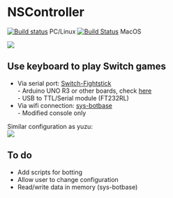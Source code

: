 # NSController
[![Build status](https://ci.appveyor.com/api/projects/status/ecv4u4e0x18w9qfc?svg=true)](https://ci.appveyor.com/project/wwwwwwzx/nscontroller) PC/Linux 
[![Build Status](https://travis-ci.com/wwwwwwzx/NSController.svg?branch=master)](https://travis-ci.com/wwwwwwzx/NSController)  MacOS  

![](https://i.imgur.com/8pNUC6B.png)
## Use keyboard to play Switch games
- Via serial port: [Switch-Fightstick](https://github.com/wwwwwwzx/Switch-Fightstick)  
      - Arduino UNO R3 or other boards, check [here](https://github.com/shinyquagsire23/Switch-Fightstick/blob/master/README.md)  
      - USB to TTL/Serial module (FT232RL)
- Via wifi connection: [sys-botbase](https://github.com/olliz0r/sys-botbase)  
      - Modified console only

Similar configuration as yuzu:  
![](https://i.imgur.com/UqwOnHz.png)
## To do
- Add scripts for botting
- Allow user to change configuration
- Read/write data in memory (sys-botbase)
